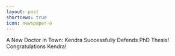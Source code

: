 ```yaml
---
layout: post
shortnews: true
icon: newspaper-o
---
```


A New Doctor in Town: Kendra Successfully Defends PhD Thesis! Congratulations Kendra!
